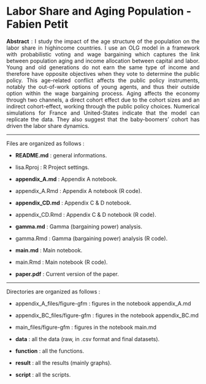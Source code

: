# Labor Share and Aging Population - Fabien Petit

<p align="justify"><b>Abstract</b> : I study the impact of the age structure of the population on the labor share in highincome countries. I use an OLG model in a framework with probabilistic voting and wage bargaining which captures the link between population aging and income allocation between capital and labor. Young and old generations do not earn the same type of income and therefore have opposite objectives when they vote to determine the public policy. This age-related conflict affects the public policy instruments, notably the out-of-work options of young agents, and thus their outside option within the wage bargaining process. Aging affects the economy through two channels, a direct cohort effect due to the cohort sizes and an indirect cohort-effect, working through the public policy choices. Numerical simulations for France and United-States indicate that the model can replicate the data. They also suggest that the baby-boomers’ cohort has driven the labor share dynamics.</p>

---

Files are organized as follows :

- **README.md** : general informations.
- lisa.Rproj : R Project settings.

- **appendix_A.md** : Appendix A notebook.
- appendix_A.Rmd : Appendix A notebook (R code).

- **appendix_CD.md** : Appendix C & D notebook.
- appendix_CD.Rmd : Appendix C & D notebook (R code).

- **gamma.md** : Gamma (bargaining power) analysis.
- gamma.Rmd : Gamma (bargaining power) analysis (R code).

- **main.md** : Main notebook.
- main.Rmd : Main notebook (R code).

- **paper.pdf** : Current version of the paper.

---

Directories are organized as follows :

- appendix_A_files/figure-gfm : figures in the notebook appendix_A.md
- appendix_BC_files/figure-gfm : figures in the notebook appendix_BC.md
- main_files/figure-gfm : figures in the notebook main.md

- **data** : all the data (raw, in .csv format and final datasets).
- **function** : all the functions.
- **result** : all the results (mainly graphs).
- **script** : all the scripts.
